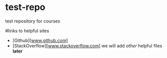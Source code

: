 # test-repo
test repository for courses

#links to helpful sites
* [Github][www.github.com]
* [StackOverflow][www.stackoverflow.com]
we will add *other* helpful files **later**
